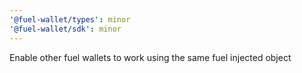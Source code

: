 ```yaml
---
'@fuel-wallet/types': minor
'@fuel-wallet/sdk': minor
---
```


Enable other fuel wallets to work using the same fuel injected object
